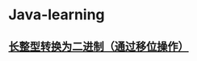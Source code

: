 # Java-learning
## [长整型转换为二进制（通过移位操作）](https://github.com/tangxim/Java-learning/blob/master/LongToBinary.java "LongToBinary.java")
